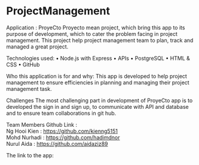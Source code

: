 # ProjectManagement


Application : 
ProyeCto 
Proyecto mean project, which bring this app to its purpose of development, which to cater the problem facing in project management. This project help project management team to plan, track and managed a great project.

 
Technologies used:
•	Node.js with Express
•	APIs
•	PostgreSQL
•	HTML & CSS
•	GitHub


Who this application is for and why:
This app is developed to help project management to ensure efficiencies in planning and managing their project management task. 


Challenges
The most challenging part in development of ProyeCto app is to developed the sign in and sign up, to communicate with API and database and to ensure team collaborations in git hub. 

Team Members Github Link : <br>
Ng Hooi Kien : https://github.com/kienng5151 <br>
Mohd Nurhadi : https://github.com/hadimdnor <br>
Nurul Aida   : https://github.com/aidaziz89 <br>



The link to the app: 
